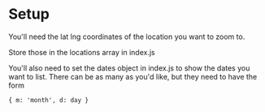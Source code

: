 # Setup

You'll need the lat lng coordinates of the location you want to zoom to.

Store those in the locations array in index.js

You'll also need to set the dates object in index.js to show the dates you
want to list. There can be as many as you'd like, but they need to have the form

`{ m: 'month', d: day }`
